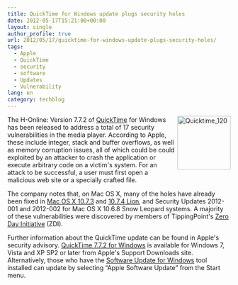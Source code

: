 ```yaml
---
title: QuickTime for Windows update plugs security holes
date: 2012-05-17T15:21:00+00:00
layout: single
author_profile: true
url: 2012/05/17/quicktime-for-windows-update-plugs-security-holes/
tags:
  - Apple
  - QuickTime
  - security
  - software
  - Updates
  - Vulnerability
lang: en
category: techblog
---
```

[<img title="Quicktime_120" border="0" alt="Quicktime_120" align="right" src="http://lh3.ggpht.com/-PkVmBfeFXdY/T7UQi356qRI/AAAAAAAAGAw/KDlTo4vnBPg/Quicktime_120_thumb.png?imgmax=800" width="120" height="121" />](http://lh3.ggpht.com/-KjtBfYyOcz4/T7UQgYFY0kI/AAAAAAAAGAo/l4tbfWTyVxQ/s1600-h/Quicktime_120%25255B2%25255D.png)The H-Online: Version 7.7.2 of [QuickTime](http://www.apple.com/quicktime/) for Windows has been released to address a total of 17 security vulnerabilities in the media player. According to Apple, these include integer, stack and buffer overflows, as well as memory corruption issues, all of which could be could exploited by an attacker to crash the application or execute arbitrary code on a victim's system. For an attack to be successful, a user must first open a malicious web site or a specially crafted file. 

The company notes that, on Mac OS X, many of the holes have already been fixed in [Mac OS X 10.7.3](http://www.h-online.com/news/item/Apple-releases-Mac-OS-X-10-7-3-1426962.html) and [10.7.4 Lion](http://www.h-online.com/news/item/Apple-closes-numerous-holes-in-Mac-OS-X-and-Safari-1572174.html), and Security Updates 2012-001 and 2012-002 for Mac OS X 10.6.8 Snow Leopard systems. A majority of these vulnerabilities were discovered by members of TippingPoint's [Zero Day Initiative](http://www.zerodayinitiative.com/) (ZDI). 

Further information about the QuickTime update can be found in Apple's security advisory. [QuickTime 7.7.2 for Windows](http://support.apple.com/kb/DL837) is available for Windows 7, Vista and XP SP2 or later from Apple's Support Downloads site. Alternatively, those who have the [Software Update for Windows](http://support.apple.com/kb/HT2305) tool installed can update by selecting “Apple Software Update” from the Start menu.